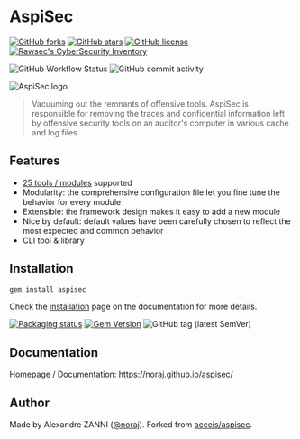 # AspiSec

[![GitHub forks](https://img.shields.io/github/forks/noraj/aspisec)](https://github.com/noraj/aspisec/network)
[![GitHub stars](https://img.shields.io/github/stars/noraj/aspisec)](https://github.com/noraj/aspisec/stargazers)
[![GitHub license](https://img.shields.io/github/license/noraj/aspisec)](https://github.com/noraj/aspisec/blob/master/LICENSE.txt)
[![Rawsec's CyberSecurity Inventory](https://inventory.raw.pm/img/badges/Rawsec-inventoried-FF5050_flat.svg)](https://inventory.raw.pm/tools.html#aspisec)

![GitHub Workflow Status](https://img.shields.io/github/actions/workflow/status/noraj/aspisec/ruby.yml?branch=master)
![GitHub commit activity](https://img.shields.io/github/commit-activity/y/noraj/aspisec)

![AspiSec logo](docs/_media/logo-aspisec.jpg)

> Vacuuming out the remnants of offensive tools. AspiSec is responsible for removing the traces and confidential information left by offensive security tools on an auditor's computer in various cache and log files.

## Features

- [25 tools / modules](https://noraj.github.io/aspisec/#/pages/tools) supported
- Modularity: the comprehensive configuration file let you fine tune the behavior for every module
- Extensible: the framework design makes it easy to add a new module
- Nice by default: default values have been carefully chosen to reflect the most expected and common behavior
- CLI tool & library

## Installation

```zsh
gem install aspisec
```

Check the [installation](https://noraj.github.io/aspisec/#/pages/install) page on the documentation for more details.

[![Packaging status](https://repology.org/badge/vertical-allrepos/aspisec.svg)](https://repology.org/project/aspisec/versions)
[![Gem Version](https://badge.fury.io/rb/aspisec.svg)](https://badge.fury.io/rb/aspisec)
![GitHub tag (latest SemVer)](https://img.shields.io/github/tag/noraj/aspisec)

## Documentation

Homepage / Documentation: https://noraj.github.io/aspisec/

## Author

Made by Alexandre ZANNI ([@noraj](https://pwn.by/noraj/)). Forked from [acceis/aspisec](https://github.com/acceis/aspisec).
